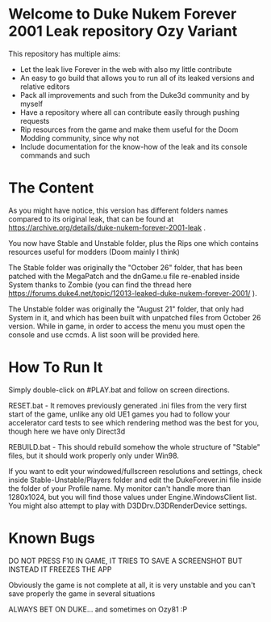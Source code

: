 # Welcome to Duke Nukem Forever 2001 Leak repository Ozy Variant #

This repository has multiple aims:

- Let the leak live Forever in the web with also my little contribute
- An easy to go build that allows you to run all of its leaked versions and relative editors
- Pack all improvements and such from the Duke3d community and by myself
- Have a repository where all can contribute easily through pushing requests
- Rip resources from the game and make them useful for the Doom Modding community, since why not
- Include documentation for the know-how of the leak and its console commands and such

# The Content #

As you might have notice, this version has different folders names compared to its original leak, that can be found at https://archive.org/details/duke-nukem-forever-2001-leak . 

You now have Stable and Unstable folder, plus the Rips one which contains resources useful for modders (Doom mainly I think)

The Stable folder was originally the "October 26" folder, that has been patched with the MegaPatch and the dnGame.u file re-enabled inside System thanks to Zombie (you can find the thread here https://forums.duke4.net/topic/12013-leaked-duke-nukem-forever-2001/ ).

The Unstable folder was originally the "August 21" folder, that only had System in it, and which has been built with unpatched files from October 26 version. While in game, in order to access the menu you must open the console and use ccmds. A list soon will be provided here.

# How To Run It #

Simply double-click on #PLAY.bat and follow on screen directions.

RESET.bat - It removes previously generated .ini files from the very first start of the game, unlike any old UE1 games you had 
to follow your accelerator card tests to see which rendering method was the best for you, though here we have only Direct3d

REBUILD.bat - This should rebuild somehow the whole structure of "Stable" files, but it should work properly only under Win98.

If you want to edit your windowed/fullscreen resolutions and settings, check inside Stable-Unstable/Players folder and edit the
DukeForever.ini file inside the folder of your Profile name. My monitor can't handle more than 1280x1024, but you will find those
values under Engine.WindowsClient list. You might also attempt to play with D3DDrv.D3DRenderDevice settings.

# Known Bugs #

DO NOT PRESS F10 IN GAME, IT TRIES TO SAVE A SCREENSHOT BUT INSTEAD IT FREEZES THE APP

Obviously the game is not complete at all, it is very unstable and you can't save properly the game in several situations

ALWAYS BET ON DUKE... and sometimes on Ozy81 :P